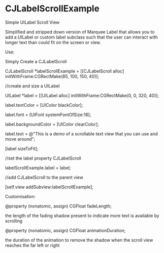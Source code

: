 CJLabelScrollExample
====================

Simple UILabel Scroll View

Simplified and stripped down version of Marquee Label that allows you to add a UILabel or custom label subclass
such that the user can interact with longer text than could fit on the screen or view.

Use:

Simply Create a CJLabelScroll

CJLabelScroll *labelScrollExample = [[CJLabelScroll alloc] initWithFrame:CGRectMake(85, 100, 150, 40)];

//create and size a UILabel

UILabel *label = [[UILabel alloc] initWithFrame:CGRectMake(0, 0, 320, 40)];

label.textColor = [UIColor blackColor];

label.font = [UIFont systemFontOfSize:16];

label.backgroundColor = [UIColor clearColor];

label.text = @"This is a demo of a scrollable text view that you can use and move around";

[label sizeToFit];

//set the label property CJLabelScroll

labelScrollExample.label = label;
    
//add CJLabelScroll to the parent view    

[self.view addSubview:labelScrollExample];

Customisation:

@property (nonatomic, assign) CGFloat fadeLength;

the length of the fading shadow present to indicate more text is available by scrolling

@property (nonatomic, assign) CGFloat animationDuration;

the duration of the animation to remove the shadow when the scroll view reaches the far left or right
